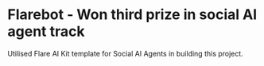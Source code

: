 # Flarebot - Won third prize in social AI agent track

Utilised Flare AI Kit template for Social AI Agents in building this project.

